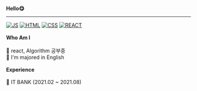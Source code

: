 

**Hello😋**
<hr>

[![JS](https://img.shields.io/badge/JavaScript-F7DF1E?style=flat-square&logo=JavaScript&logoColor=black)](github.com/lee910814/TODO-List)
[![HTML](https://img.shields.io/badge/Html-E34F26?style=flat-square&logo=Html&logoColor=black)](github.com/lee910814/TODO-List)
[![CSS](https://img.shields.io/badge/Css-1572B6?style=flat-square&logo=Cssl&logoColor=black)](github.com/lee910814/TODO-List)
[![REACT](https://img.shields.io/badge/React-09D3AC?style=flat-square&logo=React&logoColor=black)](github.com/lee910814/TODO-List)
<br>
<br>
**Who Am l**
<br>
<br>
🎋 react, Algorithm 공부중
<br>
🥇 I'm majored in English
<br><br>
**Experience**
<br><br>
🎉 IT BANK (2021.02 ~ 2021.08)


